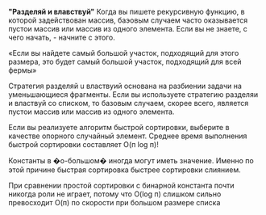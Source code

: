 **"Разделяй и влавствуй"**
Когда вы пишете рекурсивную функцию, в которой задействован массив, баэовым случаем часто оказывается пустои
массив или массив из одного элемента. Если вы не знаете, с чего начать, - начните с этого.

«Если вы найдете самый большой участок, подходящий для этого размера, это будет самый большой участок, подходящий для
всей фермы»

Стратегия разделяй u властвуий основана на разбиении задачи на уменьшающиеся фрагменты. Если вы используете
стратегию разделяи и властвуй со списком, то базовым случаем, скорее всего, является
пустои массив или массив из одного элемента.

Если вы реализуете алгоритм быстрой сортировки, выберите в качестве
опорного случайный элемент. Среднее время выполнения быстрой сортировки составляет О(п log п)!

Константы в �о-большом� иногда могут иметь значение. Именно по этой причине быстрая сортировка быстрее сортировки
слиянием.

При сравнении простой сортировки с бинарной константа почти никогда роли не играет, потому что O(log п) слишком сильно
превосходит О(п) по скорости при большом размере списка